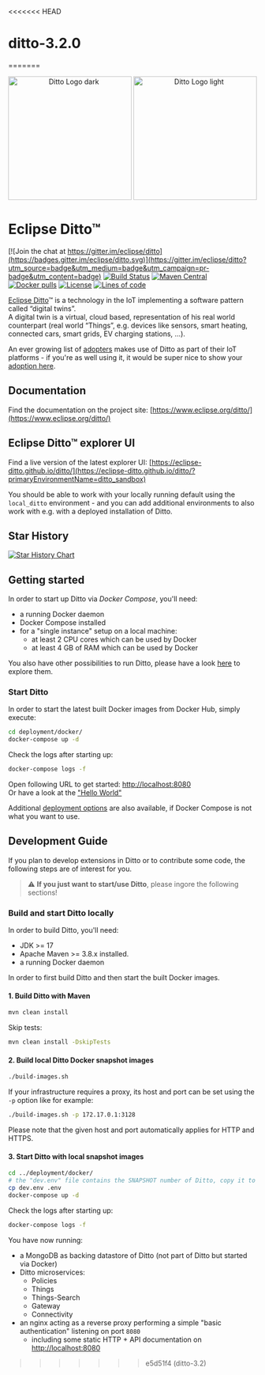 <<<<<<< HEAD
# ditto-3.2.0
=======
<div align="center">
  <img src="https://raw.githubusercontent.com/eclipse/ditto/master/logo/ditto_fordarkbg.svg?sanitize=true#gh-dark-mode-only" alt="Ditto Logo dark" height="250">
  <img src="https://raw.githubusercontent.com/eclipse/ditto/master/logo/ditto.svg?sanitize=true#gh-light-mode-only" alt="Ditto Logo light" height="250">
</div>


# Eclipse Ditto™

[![Join the chat at https://gitter.im/eclipse/ditto](https://badges.gitter.im/eclipse/ditto.svg)](https://gitter.im/eclipse/ditto?utm_source=badge&utm_medium=badge&utm_campaign=pr-badge&utm_content=badge)
[![Build Status](https://github.com/eclipse-ditto/ditto/workflows/build/badge.svg)](https://github.com/eclipse-ditto/ditto/actions?query=workflow%3Abuild)
[![Maven Central](https://img.shields.io/maven-central/v/org.eclipse.ditto/ditto?label=maven)](https://search.maven.org/search?q=g:org.eclipse.ditto)
[![Docker pulls](https://img.shields.io/docker/pulls/eclipse/ditto-things.svg)](https://hub.docker.com/search?q=eclipse%2Fditto&type=image)
[![License](https://img.shields.io/badge/License-EPL%202.0-green.svg)](https://opensource.org/licenses/EPL-2.0)
[![Lines of code](https://img.shields.io/badge/dynamic/xml.svg?label=Lines%20of%20code&url=https%3A%2F%2Fwww.openhub.net%2Fprojects%2Feclipse-ditto.xml%3Fapi_key%3D11ac3aa12a364fd87b461559a7eedcc53e18fb5a4cf1e43e02cb7a615f1f3d4f&query=%2Fresponse%2Fresult%2Fproject%2Fanalysis%2Ftotal_code_lines&colorB=lightgrey)](https://www.openhub.net/p/eclipse-ditto)

[Eclipse Ditto](https://www.eclipse.org/ditto/)™ is a technology in the IoT implementing a software pattern called “digital twins”.  
A digital twin is a virtual, cloud based, representation of his real world counterpart (real world “Things”, e.g. devices like sensors, smart heating, connected cars, smart grids, EV charging stations, …).

An ever growing list of [adopters](https://iot.eclipse.org/adopters/?#iot.ditto) makes use of Ditto as part of their IoT platforms - if you're as well using it, it would be super nice to show your [adoption here](https://iot.eclipse.org/adopters/how-to-be-listed-as-an-adopter/).

## Documentation

Find the documentation on the project site: [https://www.eclipse.org/ditto/](https://www.eclipse.org/ditto/)

## Eclipse Ditto™ explorer UI

Find a live version of the latest explorer UI: [https://eclipse-ditto.github.io/ditto/](https://eclipse-ditto.github.io/ditto/?primaryEnvironmentName=ditto_sandbox)

You should be able to work with your locally running default using the `local_ditto` environment - and you can add additional environments to also work with e.g. with a deployed installation of Ditto.

## Star History

[![Star History Chart](https://api.star-history.com/svg?repos=eclipse-ditto/ditto&type=Date)](https://star-history.com/#eclipse-ditto/ditto&Date)

## Getting started

In order to start up Ditto via *Docker Compose*, you'll need:
* a running Docker daemon
* Docker Compose installed
* for a "single instance" setup on a local machine:
  * at least 2 CPU cores which can be used by Docker
  * at least 4 GB of RAM which can be used by Docker

You also have other possibilities to run Ditto, please have a look [here](https://github.com/eclipse-ditto/ditto/tree/master/deployment) to explore them.

### Start Ditto

In order to start the latest built Docker images from Docker Hub, simply execute:

```bash
cd deployment/docker/
docker-compose up -d
```

Check the logs after starting up:
```bash
docker-compose logs -f
```

Open following URL to get started: [http://localhost:8080](http://localhost:8080)<br/>
Or have a look at the ["Hello World"](https://www.eclipse.org/ditto/intro-hello-world.html)

Additional [deployment options](deployment/) are also available, if Docker Compose is not what you want to use.

## Development Guide

If you plan to develop extensions in Ditto or to contribute some code, the following steps are of interest for you.

> :warning: **If you just want to start/use Ditto**, please ingore the following sections! 

### Build and start Ditto locally

In order to build Ditto, you'll need:
* JDK >= 17 
* Apache Maven >= 3.8.x installed.
* a running Docker daemon

In order to first build Ditto and then start the built Docker images.

#### 1. Build Ditto with Maven
```bash
mvn clean install
```

Skip tests:
```bash
mvn clean install -DskipTests
```

#### 2. Build local Ditto Docker snapshot images
```bash
./build-images.sh
```
If your infrastructure requires a proxy, its host and port can be set using the `-p` option like for example:
```bash
./build-images.sh -p 172.17.0.1:3128
```
Please note that the given host and port automatically applies for HTTP and HTTPS.

#### 3. Start Ditto with local snapshot images
```bash
cd ../deployment/docker/
# the "dev.env" file contains the SNAPSHOT number of Ditto, copy it to ".env" so that docker compose uses it:
cp dev.env .env
docker-compose up -d
```

Check the logs after starting up:
```bash
docker-compose logs -f
```

You have now running:
* a MongoDB as backing datastore of Ditto (not part of Ditto but started via Docker)
* Ditto microservices:
   * Policies
   * Things
   * Things-Search
   * Gateway
   * Connectivity
* an nginx acting as a reverse proxy performing a simple "basic authentication" listening on port `8080`
   * including some static HTTP + API documentation on [http://localhost:8080](http://localhost:8080)
>>>>>>> e5d51f4 (ditto-3.2)
